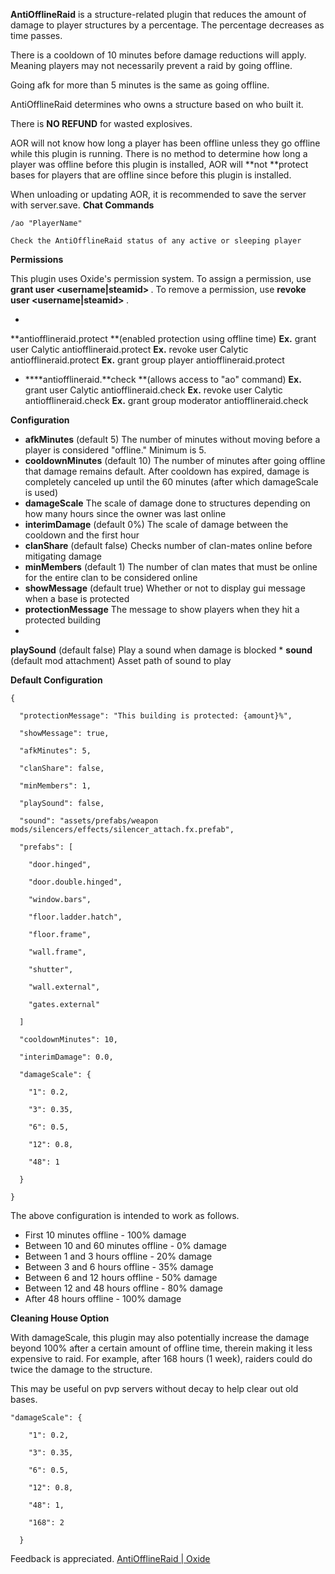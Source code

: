 **AntiOfflineRaid** is a structure-related plugin that reduces the amount of damage to player structures by a percentage. The percentage decreases as time passes.

There is a cooldown of 10 minutes before damage reductions will apply.  Meaning players may not necessarily prevent a raid by going offline.

Going afk for more than 5 minutes is the same as going offline.

AntiOfflineRaid determines who owns a structure based on who built it.

There is **NO REFUND** for wasted explosives.

AOR will not know how long a player has been offline unless they go offline while this plugin is running.  There is no method to determine how long a player was offline before this plugin is installed, AOR will **not **protect bases for players that are offline since before this plugin is installed.

When unloading or updating AOR, it is recommended to save the server with server.save.
**Chat Commands**

````
/ao "PlayerName"

Check the AntiOfflineRaid status of any active or sleeping player
````


**Permissions**

This plugin uses Oxide's permission system. To assign a permission, use **grant user <username|steamid> <permission>**. To remove a permission, use **revoke user <username|steamid> <permission>**.


* 
**antiofflineraid.protect **(enabled protection using offline time)
**Ex.** grant user Calytic antiofflineraid.protect
**Ex.** revoke user Calytic antiofflineraid.protect
**Ex.** grant group player antiofflineraid.protect
* ****antiofflineraid.**check **(allows access to "ao" command)
**Ex.** grant user Calytic antiofflineraid.check
**Ex.** revoke user Calytic antiofflineraid.check 
**Ex.** grant group moderator antiofflineraid.check


**Configuration**


* **afkMinutes** (default 5)
The number of minutes without moving before a player is considered "offline."  Minimum is 5.
* **cooldownMinutes** (default 10)
The number of minutes after going offline that damage remains default.  After cooldown has expired, damage is completely canceled up until the 60 minutes (after which damageScale is used)
* **damageScale**
The scale of damage done to structures depending on how many hours since the owner was last online
* **interimDamage** (default 0%)
The scale of damage between the cooldown and the first hour
* **clanShare** (default false)
Checks number of clan-mates online before mitigating damage
* **minMembers** (default 1)
The number of clan mates that must be online for the entire clan to be considered online
* **showMessage** (default true)
Whether or not to display gui message when a base is protected
* **protectionMessage**
The message to show players when they hit a protected building
* 
**playSound** (default false)
Play a sound when damage is blocked
* 
**sound** (default mod attachment)
Asset path of sound to play


**Default Configuration**

````
{

  "protectionMessage": "This building is protected: {amount}%",

  "showMessage": true,

  "afkMinutes": 5,

  "clanShare": false,

  "minMembers": 1,

  "playSound": false,

  "sound": "assets/prefabs/weapon mods/silencers/effects/silencer_attach.fx.prefab",

  "prefabs": [

    "door.hinged",

    "door.double.hinged",

    "window.bars",

    "floor.ladder.hatch",

    "floor.frame",

    "wall.frame",

    "shutter",

    "wall.external",

    "gates.external"

  ]

  "cooldownMinutes": 10,

  "interimDamage": 0.0,

  "damageScale": {

    "1": 0.2,

    "3": 0.35,

    "6": 0.5,

    "12": 0.8,

    "48": 1

  }

}
````

The above configuration is intended to work as follows.


* First 10 minutes offline - 100% damage
* Between 10 and 60 minutes offline - 0% damage
* Between 1 and 3 hours offline - 20% damage
* Between 3 and 6 hours offline - 35% damage
* Between 6 and 12 hours offline - 50% damage
* Between 12 and 48 hours offline - 80% damage
* After 48 hours offline - 100% damage


**Cleaning House Option**

With damageScale, this plugin may also potentially increase the damage beyond 100% after a certain amount of offline time, therein making it less expensive to raid.  For example, after 168 hours (1 week), raiders could do twice the damage to the structure.

This may be useful on pvp servers without decay to help clear out old bases.

````
"damageScale": {

    "1": 0.2,

    "3": 0.35,

    "6": 0.5,

    "12": 0.8,

    "48": 1,

    "168": 2

  }
````

Feedback is appreciated.  [AntiOfflineRaid | Oxide](http://oxidemod.org/threads/antiofflineraid.12824/)
